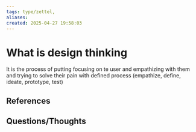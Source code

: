 ```yaml
---
tags: type/zettel, 
aliases: 
created: 2025-04-27 19:58:03
---
```

# What is design thinking

It is the process of putting focusing on te user and empathizing with them and trying to solve their pain with defined process (empathize, define, ideate, prototype, test)


## References


## Questions/Thoughts